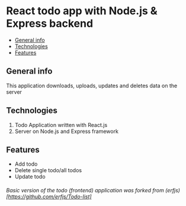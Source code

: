 # React todo app with Node.js & Express backend

* [General info](#general-info)
* [Technologies](#technologies)
* [Features](#features)


## General info
This application downloads, uploads, updates and deletes data on the server 

## Technologies
1. Todo Application written with React.js
2. Server on Node.js and Express framework

## Features 
- Add todo
- Delete single todo/all todos
- Update todo

###### Basic version of the todo (frontend) application was forked from (erfjs)[https://github.com/erfjs/Todo-list]